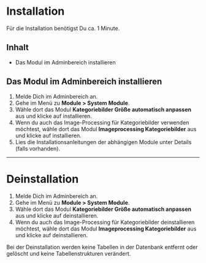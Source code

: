 # Installation
Für die Installation benötigst Du ca. 1 Minute.

## Inhalt
- Das Modul im Adminbereich installieren

## Das Modul im Adminbereich installieren
1. Melde Dich im Adminbereich an.
2. Gehe im Menü zu **Module > System Module**.
3. Wähle dort das Modul **Kategoriebilder Größe automatisch anpassen** aus und klicke auf installieren.
4. Wenn du auch das Image-Processing für Kategoriebilder verwenden möchtest, wähle dort das Modul **Imageprocessing Kategoriebilder** aus und klicke auf installieren.
5. Lies die Installationsanleitungen der abhängigen Module unter Details (falls vorhanden).

---

# Deinstallation
1. Melde Dich im Adminbereich an.
2. Gehe im Menü zu **Module > System Module**.
3. Wähle dort das Modul **Kategoriebilder Größe automatisch anpassen** aus und klicke auf deinstallieren.
4. Wenn du auch das Image-Processing für Kategoriebilder deinstallieren möchtest, wähle dort das Modul **Imageprocessing Kategoriebilder** aus und klicke auf deinstallieren.

Bei der Deinstallation werden keine Tabellen in der Datenbank entfernt oder gelöscht und keine Tabellenstrukturen verändert.
